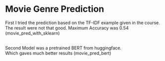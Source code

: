 # Movie Genre Prediction
First I tried the prediction based on the TF-IDF example given in the course. <br />
The result were not that good. Maximum Accuracy was 0.54 (movie_pred_with_sklearn) <br /> <br />

Second Model was a pretrained BERT from huggingface. <br />
Which gaves much better results (movie_pred_bert)
